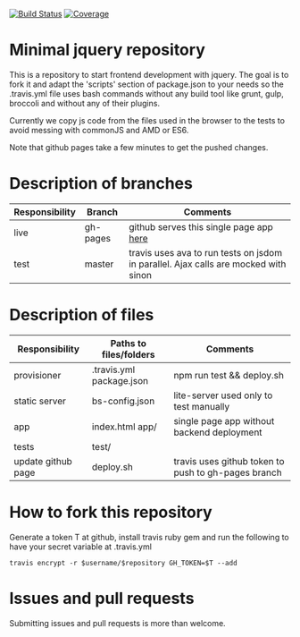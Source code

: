 [![Build Status](https://travis-ci.org/nicosmaris/js.svg?branch=master)](https://travis-ci.org/nicosmaris/js)
[![Coverage](https://img.shields.io/codecov/c/github/nicosmaris/js/master.svg)](https://codecov.io/gh/nicosmaris/js)

# Minimal jquery repository

This is a repository to start frontend development with jquery. The goal is to fork it and adapt the 'scripts' section of package.json to your needs so the .travis.yml file uses bash commands without any build tool like grunt, gulp, broccoli and without any of their plugins.

Currently we copy js code from the files used in the browser to the tests to avoid messing with commonJS and AMD or ES6.

Note that github pages take a few minutes to get the pushed changes.

# Description of branches

Responsibility     | Branch    | Comments
---                | ---       | ---
live               | gh-pages  | github serves this single page app [here](https://nicosmaris.github.io/js)
test               | master    | travis uses ava to run tests on jsdom in parallel. Ajax calls are mocked with sinon


# Description of files

Responsibility     | Paths to files/folders    | Comments
---                | ---                       | ---
provisioner        | .travis.yml package.json  | npm run test && deploy.sh
static server      | bs-config.json            | lite-server used only to test manually
app                | index.html app/           | single page app without backend deployment
tests              | test/                     | 
update github page | deploy.sh                 | travis uses github token to push to gh-pages branch


# How to fork this repository

Generate a token T at github, install travis ruby gem and run the following to have your secret variable at .travis.yml

```
travis encrypt -r $username/$repository GH_TOKEN=$T --add
```

# Issues and pull requests

Submitting issues and pull requests is more than welcome.
